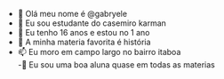 - 👋 Olá meu nome é @gabryele
- 👀 Eu sou estudante do casemiro karman
- 🌱 Eu tenho 16 anos e estou no 1 ano
- 💞️ A minha materia favorita é história
- 📫 Eu moro em campo largo no bairro itaboa                                                                                                                     
-💯 Eu sou uma boa aluna quase em todas as materias
<!---
nowbll/nowbll is a ✨ special ✨ repository because its `README.md` (this file) appears on your GitHub profile.
You can click the Preview link to take a look at your changes.
--->
